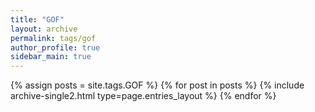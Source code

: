 ```yaml
---
title: "GOF"
layout: archive
permalink: tags/gof
author_profile: true
sidebar_main: true
---
```


{% assign posts = site.tags.GOF %}
{% for post in posts %} 
    {% include archive-single2.html type=page.entries_layout %}
{% endfor %}

